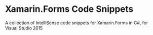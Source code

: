 # Xamarin.Forms Code Snippets
A collection of IntelliSense code snippets for Xamarin.Forms in C#, for Visual Studio 2015
